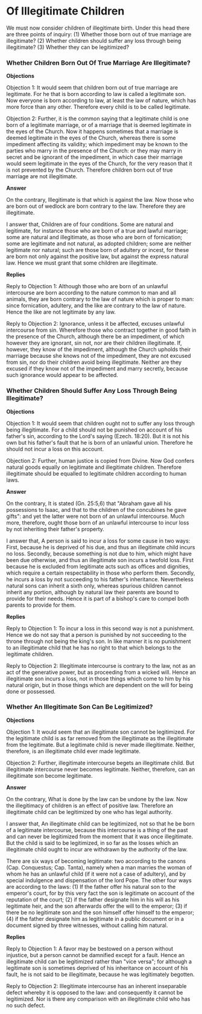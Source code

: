 # Of Illegitimate Children

We must now consider children of illegitimate birth. Under this head there are three points of inquiry:
(1) Whether those born out of true marriage are illegitimate?
(2) Whether children should suffer any loss through being illegitimate?
(3) Whether they can be legitimized?
### Whether Children Born Out Of True Marriage Are Illegitimate?

**Objections**

Objection 1: It would seem that children born out of true marriage are legitimate. For he that is born according to law is called a legitimate son. Now everyone is born according to law, at least the law of nature, which has more force than any other. Therefore every child is to be called legitimate.

Objection 2: Further, it is the common saying that a legitimate child is one born of a legitimate marriage, or of a marriage that is deemed legitimate in the eyes of the Church. Now it happens sometimes that a marriage is deemed legitimate in the eyes of the Church, whereas there is some impediment affecting its validity; which impediment may be known to the parties who marry in the presence of the Church: or they may marry in secret and be ignorant of the impediment, in which case their marriage would seem legitimate in the eyes of the Church, for the very reason that it is not prevented by the Church. Therefore children born out of true marriage are not illegitimate.

**Answer**

On the contrary, Illegitimate is that which is against the law. Now those who are born out of wedlock are born contrary to the law. Therefore they are illegitimate.

I answer that, Children are of four conditions. Some are natural and legitimate, for instance those who are born of a true and lawful marriage; some are natural and illegitimate, as those who are born of fornication; some are legitimate and not natural, as adopted children; some are neither legitimate nor natural; such are those born of adultery or incest, for these are born not only against the positive law, but against the express natural law. Hence we must grant that some children are illegitimate.

**Replies**

Reply to Objection 1: Although those who are born of an unlawful intercourse are born according to the nature common to man and all animals, they are born contrary to the law of nature which is proper to man: since fornication, adultery, and the like are contrary to the law of nature. Hence the like are not legitimate by any law.

Reply to Objection 2: Ignorance, unless it be affected, excuses unlawful intercourse from sin. Wherefore those who contract together in good faith in the presence of the Church, although there be an impediment, of which however they are ignorant, sin not, nor are their children illegitimate. If, however, they know of the impediment, although the Church upholds their marriage because she knows not of the impediment, they are not excused from sin, nor do their children avoid being illegitimate. Neither are they excused if they know not of the impediment and marry secretly, because such ignorance would appear to be affected.
### Whether Children Should Suffer Any Loss Through Being Illegitimate?

**Objections**

Objection 1: It would seem that children ought not to suffer any loss through being illegitimate. For a child should not be punished on account of his father's sin, according to the Lord's saying (Ezech. 18:20). But it is not his own but his father's fault that he is born of an unlawful union. Therefore he should not incur a loss on this account.

Objection 2: Further, human justice is copied from Divine. Now God confers natural goods equally on legitimate and illegitimate children. Therefore illegitimate should be equalled to legitimate children according to human laws.

**Answer**

On the contrary, It is stated (Gn. 25:5,6) that "Abraham gave all his possessions to Isaac, and that to the children of the concubines he gave gifts": and yet the latter were not born of an unlawful intercourse. Much more, therefore, ought those born of an unlawful intercourse to incur loss by not inheriting their father's property.

I answer that, A person is said to incur a loss for some cause in two ways: First, because he is deprived of his due, and thus an illegitimate child incurs no loss. Secondly, because something is not due to him, which might have been due otherwise, and thus an illegitimate son incurs a twofold loss. First because he is excluded from legitimate acts such as offices and dignities, which require a certain respectability in those who perform them. Secondly, he incurs a loss by not succeeding to his father's inheritance. Nevertheless natural sons can inherit a sixth only, whereas spurious children cannot inherit any portion, although by natural law their parents are bound to provide for their needs. Hence it is part of a bishop's care to compel both parents to provide for them.

**Replies**

Reply to Objection 1: To incur a loss in this second way is not a punishment. Hence we do not say that a person is punished by not succeeding to the throne through not being the king's son. In like manner it is no punishment to an illegitimate child that he has no right to that which belongs to the legitimate children.

Reply to Objection 2: Illegitimate intercourse is contrary to the law, not as an act of the generative power, but as proceeding from a wicked will. Hence an illegitimate son incurs a loss, not in those things which come to him by his natural origin, but in those things which are dependent on the will for being done or possessed.
### Whether An Illegitimate Son Can Be Legitimized?

**Objections**

Objection 1: It would seem that an illegitimate son cannot be legitimized. For the legitimate child is as far removed from the illegitimate as the illegitimate from the legitimate. But a legitimate child is never made illegitimate. Neither, therefore, is an illegitimate child ever made legitimate.

Objection 2: Further, illegitimate intercourse begets an illegitimate child. But illegitimate intercourse never becomes legitimate. Neither, therefore, can an illegitimate son become legitimate.

**Answer**

On the contrary, What is done by the law can be undone by the law. Now the illegitimacy of children is an effect of positive law. Therefore an illegitimate child can be legitimized by one who has legal authority.

I answer that, An illegitimate child can be legitimized, not so that he be born of a legitimate intercourse, because this intercourse is a thing of the past and can never be legitimized from the moment that it was once illegitimate. But the child is said to be legitimized, in so far as the losses which an illegitimate child ought to incur are withdrawn by the authority of the law.

There are six ways of becoming legitimate: two according to the canons (Cap. Conquestus; Cap. Tanta), namely when a man marries the woman of whom he has an unlawful child (if it were not a case of adultery), and by special indulgence and dispensation of the lord Pope. The other four ways are according to the laws: (1) If the father offer his natural son to the emperor's court, for by this very fact the son is legitimate on account of the reputation of the court; (2) if the father designate him in his will as his legitimate heir, and the son afterwards offer the will to the emperor; (3) if there be no legitimate son and the son himself offer himself to the emperor; (4) if the father designate him as legitimate in a public document or in a document signed by three witnesses, without calling him natural.

**Replies**

Reply to Objection 1: A favor may be bestowed on a person without injustice, but a person cannot be damnified except for a fault. Hence an illegitimate child can be legitimized rather than "vice versa"; for although a legitimate son is sometimes deprived of his inheritance on account of his fault, he is not said to be illegitimate, because he was legitimately begotten.

Reply to Objection 2: Illegitimate intercourse has an inherent inseparable defect whereby it is opposed to the law: and consequently it cannot be legitimized. Nor is there any comparison with an illegitimate child who has no such defect.
